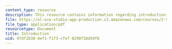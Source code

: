 ```yaml
---
content_type: resource
description: This resource contains information regarding introduction.
file: https://ol-ocw-studio-app-production.s3.amazonaws.com/courses/2-96-management-in-engineering-fall-2012/97df2b384ef1f1f3cfef8298f10d59f8_MIT2_96F12_lec01.pdf
file_type: application/pdf
resourcetype: Document
title: Introduction
uid: 97df2b38-4ef1-f1f3-cfef-8298f10d59f8
---
```


